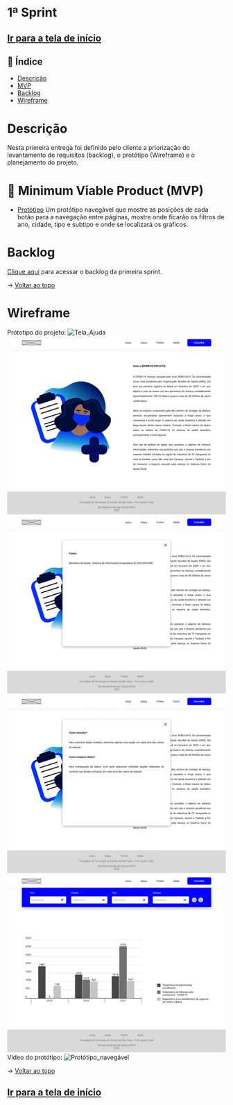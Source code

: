 <br id="topo">

# 1ª Sprint

## [Ir para a tela de início](./../../../README.md)

## :mag_right: Índice

* [Descrição](#descrição)
* [MVP](#MVP)
* [Backlog](#backlog)
* [Wireframe](#wireframe)

# Descrição
Nesta primeira entrega foi definido pelo cliente a priorização do levantamento de requisitos (backlog), o protótipo (Wireframe) e o planejamento do projeto.

<span id="MVP"></span>
# :triangular_flag_on_post: Minimum Viable Product (MVP)

* [Protótipo](#wireframe)
Um protótipo navegável que mostre as posições de cada botão para a navegação entre páginas, mostre onde ficarão os filtros de ano, cidade, tipo e subtipo e onde se localizará os gráficos.

# Backlog

[Clique aqui](./Backlog_sprint1.md) para acessar o backlog da primeira sprint.

→ [Voltar ao topo](#topo)

# Wireframe

Prótotipo do projeto:
![Tela_Ajuda](./../../prototipo/TelaIn%C3%ADcio.png)
![Tela_Sobre](./../../prototipo/TelaSobre.png)
![Tela_Fontes](./../../prototipo/TelaFontes.png)
![Tela_Ajuda](./../../prototipo/TelaAjuda.png)
![Tela_Consulta](./../../prototipo/TelaConsulta.png)
Vídeo do protótipo:
![Protótipo_navegável](./../../prototipo/Prot%C3%B3tipo.gif)

→ [Voltar ao topo](#topo)

## [Ir para a tela de início](./../../../README.md)
